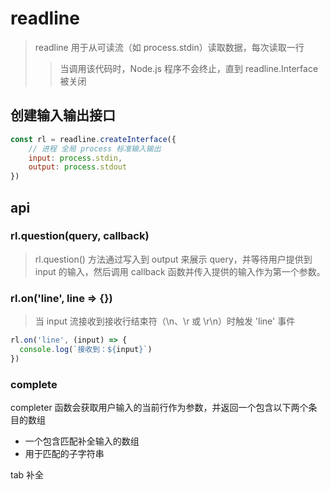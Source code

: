 # readline
> readline 用于从可读流（如 process.stdin）读取数据，每次读取一行
>> 当调用该代码时，Node.js 程序不会终止，直到 readline.Interface 被关闭

## 创建输入输出接口
```js
const rl = readline.createInterface({
    // 进程 全局 process 标准输入输出
    input: process.stdin,
    output: process.stdout
})
```

## api
### rl.question(query, callback)
> rl.question() 方法通过写入到 output 来展示 query，并等待用户提供到 input 的输入，然后调用 callback 函数并传入提供的输入作为第一个参数。

### rl.on('line', line => {})
> 当 input 流接收到接收行结束符（\n、\r 或 \r\n）时触发 'line' 事件
```js
rl.on('line', (input) => {
  console.log(`接收到：${input}`)
})
```

### complete
completer 函数会获取用户输入的当前行作为参数，并返回一个包含以下两个条目的数组
- 一个包含匹配补全输入的数组
- 用于匹配的子字符串

tab 补全

